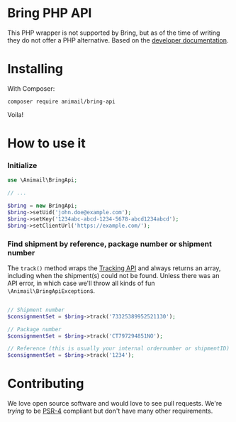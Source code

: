 # Bring PHP API

This PHP wrapper is not supported by Bring, but as of the time of writing they do not offer a PHP alternative. Based on the [developer documentation](http://developer.bring.com/).

# Installing

With Composer:

```
composer require animail/bring-api
```

Voila!

# How to use it

### Initialize

```php
use \Animail\BringApi;

// ...

$bring = new BringApi;
$bring->setUid('john.doe@example.com');
$bring->setKey('1234abc-abcd-1234-5678-abcd1234abcd');
$bring->setClientUrl('https://example.com/');
```

### Find shipment by reference, package number or shipment number

The `track()` method wraps the [Tracking API](http://developer.bring.com/api/tracking/) and always returns an array, including when the shipment(s) could not be found. Unless there was an API error, in which case we'll throw all kinds of fun `\Animail\BringApiException`s.

```php

// Shipment number
$consignmentSet = $bring->track('73325389952521130');

// Package number
$consignmentSet = $bring->track('CT797294851NO');

// Reference (this is usually your internal ordernumber or shipmentID)
$consignmentSet = $bring->track('1234');

```

# Contributing

We love open source software and would love to see pull requests. We're *trying* to be [PSR-4](http://www.php-fig.org/psr/psr-4/) compliant but don't have many other requirements.
